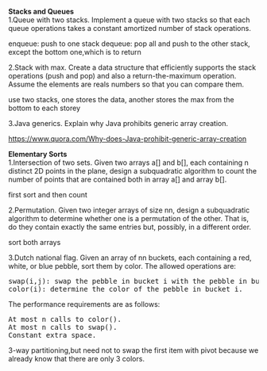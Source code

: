 **Stacks and Queues**  
1.Queue with two stacks. Implement a queue with two stacks so that each queue operations takes a constant amortized number of stack operations.

enqueue: push to one stack
dequeue: pop all and push to the other stack, except the bottom one,which is to return

2.Stack with max. Create a data structure that efficiently supports the stack operations (push and pop) and also a return-the-maximum operation. Assume the elements are reals numbers so that you can compare them.

use two stacks, one stores the data, another stores the max from the bottom to each storey

3.Java generics. Explain why Java prohibits generic array creation.

https://www.quora.com/Why-does-Java-prohibit-generic-array-creation

**Elementary Sorts**  
1.Intersection of two sets. Given two arrays a[] and b[], each containing n distinct 2D points in the plane, design a subquadratic algorithm to count the number of points that are contained both in array a[] and array b[].

first sort and then count

2.Permutation. Given two integer arrays of size nn, design a subquadratic algorithm to determine whether one is a permutation of the other. That is, do they contain exactly the same entries but, possibly, in a different order.

sort both arrays

3.Dutch national flag. Given an array of nn buckets, each containing a red, white, or blue pebble, sort them by color. The allowed operations are:
<pre>
swap(i,j): swap the pebble in bucket i with the pebble in bucket j.
color(i): determine the color of the pebble in bucket i.
</pre>
The performance requirements are as follows:
<pre>
At most n calls to color().
At most n calls to swap().
Constant extra space.
</pre>

3-way partitioning,but need not to swap the first item with pivot because we already know that there are only 3 colors.
